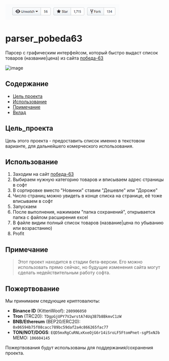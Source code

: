 <img src="https://github.com/VemLavarALoucaGamers/vlalg-nimbus/blob/main/editable/github-star.gif" alt="nimbus-star" />

# parser_pobeda63
Парсер с графическим интерфейсом, который быстро выдаст список товаров (название|цена) из сайта [победа-63](https://xn--80aaa0cvac.xn---63-5cdesg4ei.xn--p1ai/)

![image](https://github.com/ilfae/parser_pobeda63/assets/49081172/b080f133-bc1a-48ab-9b93-b2f0c811b0a0)

## Содержание

- [Цель проекта](#Цель_проекта)
- [Использование](#Использование)
- [Примечание](#Примечание)
- [Вклад](#Вклад)

## Цель_проекта
Цель этого проекта - предоставить список именно в текстовом варианте, для дальнейшего комерческого использования.

## Использование
1. Заходим на сайт [победа-63](https://xn--80aaa0cvac.xn---63-5cdesg4ei.xn--p1ai/)
2. Выбираем нужную категорию товаров и вписываем адрес страницы в софт
3. В сортировке вместо "Новинки" ставим "Дешевле" или "Дороже"
4. Число страниц можно увидеть в конце списка на странице, её тоже вписываем в софт
5. Запускаем
6. После выполнения, нажимаем "папка сохранений", открывается папка с файлом расширения excel
7. В файле видим полный список товаров (название|цена по убыванию или возрастанию)
8. Profit

## Примечание
>
> Этот проект находится в стадии бета-версии. Его можно использовать прямо сейчас, но будущие изменения сайта могут сделать недействительным работу софта.


Пожертвование
---
Мы принимаем следующие криптовалюты:

- **Binance ID** (KittenWoof): `280906050`
- **Tron** (TRC20): `TDgpGjUPY7V2wrstA74Uq3B7b8BkmvС1zW`
- **BNB/Ethereum** (BEP20/ERC20): `0x06594b75f08cacc789bc59daf2a4c866265fac77`
-  **TON/NOT/DOGS**: `EQD5mxRgCuRNLxKxeOjG6r14iSroLF5FtomPnet-sgP5xNJb` MEMO: `106604145`

Пожертвования будут использованы для поддержания/сохранения проекта.
